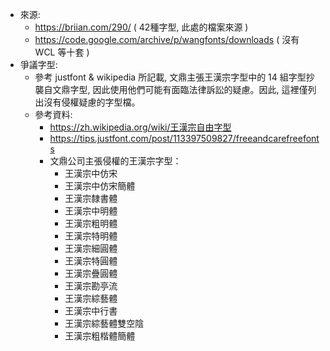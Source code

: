  * 來源:
   - https://briian.com/290/ ( 42種字型, 此處的檔案來源 )
   - https://code.google.com/archive/p/wangfonts/downloads ( 沒有 WCL 等十套 )
 * 爭議字型:
   - 參考 justfont & wikipedia 所記載, 文鼎主張王漢宗字型中的 14 組字型抄襲自文鼎字型, 因此使用他們可能有面臨法律訴訟的疑慮。因此, 這裡僅列出沒有侵權疑慮的字型檔。
   - 參考資料:
     - https://zh.wikipedia.org/wiki/王漢宗自由字型
     - https://tips.justfont.com/post/113397509827/freeandcarefreefonts
     - 文鼎公司主張侵權的王漢宗字型：
       - 王漢宗中仿宋
       - 王漢宗中仿宋簡體
       - 王漢宗隸書體
       - 王漢宗中明體
       - 王漢宗粗明體
       - 王漢宗特明體
       - 王漢宗細圓體
       - 王漢宗特圓體
       - 王漢宗疊圓體
       - 王漢宗勘亭流
       - 王漢宗綜藝體
       - 王漢宗中行書
       - 王漢宗綜藝體雙空陰
       - 王漢宗粗楷體簡體

